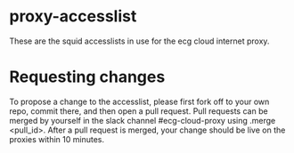 # proxy-accesslist

These are the squid accesslists in use for the ecg cloud internet proxy.

# Requesting changes

To propose a change to the accesslist, please first fork off to your own repo, commit there, and then open a pull request. Pull requests can be merged by yourself in the slack channel #ecg-cloud-proxy using .merge <pull_id>. After a pull request is merged, your change should be live on the proxies within 10 minutes.

